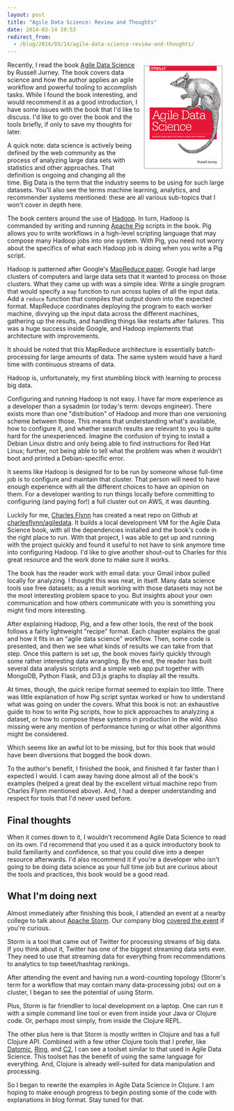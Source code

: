```yaml
---
layout: post
title: "Agile Data Science: Review and Thoughts"
date: 2014-03-14 19:53
redirect_from:
  - /blog/2014/03/14/agile-data-science-review-and-thoughts/
---
```


<a href="http://shop.oreilly.com/product/0636920025054.do">
  <img src="/images/agile_data_science_cover.gif" alt="Agile Data Science cover" style="display: block; float:right; margin: 10px;">
</a>

Recently, I read the book [Agile Data Science](http://shop.oreilly.com/product/0636920025054.do) by Russell Jurney. The book covers data science and how the author applies an agile workflow and powerful tooling to accomplish tasks. While I found the book interesting, and would recommend it as a good introduction, I have some issues with the book that I'd like to discuss. I'd like to go over the book and the tools briefly, if only to save my thoughts for later.

A quick note: data science is actively being defined by the web community as the process of analyzing large data sets with statistics and other approaches. That definition is ongoing and changing all the time. Big Data is the term that the industry seems to be using for such large datasets. You'll also see the terms machine learning, analytics, and recommender systems mentioned: these are all various sub-topics that I won't cover in depth here.

The book centers around the use of [Hadoop](http://hadoop.apache.org/). In turn, Hadoop is commanded by writing and running [Apache Pig](https://pig.apache.org/) scripts in the book. Pig allows you to write workflows in a high-level scripting language that may compose many Hadoop jobs into one system. With Pig, you need not worry about the specifics of what each Hadoop job is doing when you write a Pig script.

Hadoop is patterned after Google's [MapReduce paper](http://static.googleusercontent.com/media/research.google.com/en/us/archive/mapreduce-osdi04.pdf). Google had large clusters of computers and large data sets that it wanted to process on those clusters. What they came up with was a simple idea: Write a single program that would specify a `map` function to run across tuples of all the input data. Add a `reduce` function that compiles that output down into the expected format. MapReduce coordinates deploying the program to each worker machine, divvying up the input data across the different machines, gathering up the results, and handling things like restarts after failures. This was a huge success inside Google, and Hadoop implements that architecture with improvements.

It should be noted that this MapReduce architecture is essentially batch-processing for large amounts of data. The same system would have a hard time with continuous streams of data.

Hadoop is, unfortunately, my first stumbling block with learning to process big data.

Configuring and running Hadoop is not easy. I have far more experience as a developer than a sysadmin (or today's term: devops engineer). There exists more than one "distribution" of Hadoop and more than one versioning scheme between those. This means that understanding what's available, how to configure it, and whether search results are relevant to you is quite hard for the unexperienced.  Imagine the confusion of trying to install a Debian Linux distro and only being able to find instructions for Red Hat Linux; further, not being able to tell what the problem was when it wouldn’t boot and printed a Debian-specific error.

It seems like Hadoop is designed for to be run by someone whose full-time job is to configure and maintain that cluster. That person will need to have enough experience with all the different choices to have an opinion on them. For a developer wanting to run things locally before committing to configuring (and paying for!) a full cluster out on AWS, it was daunting.

Luckily for me, [Charles Flynn](https://github.com/charlesflynn) has created a neat repo on Github at [charlesflynn/agiledata](https://github.com/charlesflynn/agiledata). It builds a local development VM for the Agile Data Science book, with all the dependencies installed and the book's code in the right place to run. With that project, I was able to get up and running with the project quickly and found it useful to not have to sink anymore time into configuring Hadoop. I'd like to give another shout-out to Charles for this great resource and the work done to make sure it works.

The book has the reader work with email data: your Gmail inbox pulled locally for analyzing. I thought this was neat, in itself. Many data science tools use free datasets; as a result working with those datasets may not be the most interesting problem space to you. But insights about your own communication and how others communicate with you is something you might find more interesting.

After explaining Hadoop, Pig, and a few other tools, the rest of the book follows a fairly lightweight "recipe" format. Each chapter explains the goal and how it fits in an "agile data science" workflow. Then, some code is presented, and then we see what kinds of results we can take from that step. Once this pattern is set up, the book moves fairly quickly through some rather interesting data wrangling. By the end, the reader has built several data analysis scripts and a simple web app put together with MongoDB, Python Flask, and D3.js graphs to display all the results.

At times, though, the quick recipe format seemed to explain too little. There was little explanation of how Pig script syntax worked or how to understand what was going on under the covers. What this book is not: an exhaustive guide to how to write Pig scripts, how to pick approaches to analyzing a dataset, or how to compose these systems in production in the wild.  Also missing were any mention of performance tuning or what other algorithms might be considered.

Which seems like an awful lot to be missing, but for this book that would have been diversions that bogged the book down.

To the author's benefit, I finished the book, and finished it far faster than I expected I would. I cam away having done almost all of the book's examples (helped a great deal by the excellent virtual machine repo from Charles Flynn mentioned above). And, I had a deeper understanding and respect for tools that I'd never used before.

## Final thoughts

When it comes down to it, I wouldn't recommend Agile Data Science to read on its own. I'd recommend that you used it as a quick introductory book to build familiarity and confidence, so that you could dive into a deeper resource afterwards. I'd also recommend it if you're a developer who isn't going to be doing data science as your full time job but are curious about the tools and practices, this book would be a good read.

## What I'm doing next

Almost immediately after finishing this book, I attended an event at a nearby college to talk about [Apache Storm](http://storm.incubator.apache.org/). Our company blog [covered the event](http://bendyworks.com/geekville/articles/2014/2/uw-big-data-event-presents-storm) if you're curious.

Storm is a tool that came out of Twitter for processing streams of big data. If you think about it, Twitter has one of the biggest streaming data sets ever. They need to use that streaming data for everything from recommendations to analytics to top tweet/hashtag rankings.

After attending the event and having run a word-counting topology (Storm's term for a workflow that may contain many data-processing jobs) out on a cluster, I began to see the potential of using Storm.

Plus, Storm is far friendlier to local development on a laptop. One can run it with a simple command line tool or even from inside your Java or Clojure code. Or, perhaps most simply, from inside the Clojure REPL.

The other plus here is that Storm is mostly written in Clojure and has a full Clojure API. Combined with a few other Clojure tools that I prefer, like [Datomic](http://www.datomic.com/), [Ring](https://github.com/ring-clojure/ring), and [C2](http://keminglabs.com/c2/), I can see a toolset similar to that used in Agile Data Science. This toolset has the benefit of using the same language for everything. And, Clojure is already well-suited for data manipulation and processing.

So I began to rewrite the examples in Agile Data Science in Clojure. I am hoping to make enough progress to begin posting some of the code with explanations in blog format. Stay tuned for that.
